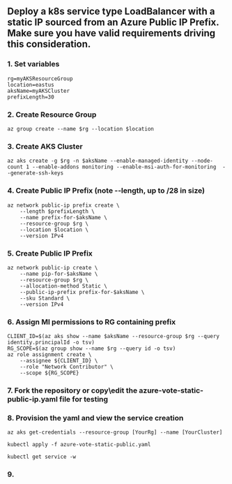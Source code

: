 ## Deploy a k8s service type LoadBalancer with a static IP sourced from an Azure Public IP Prefix. Make sure you have valid requirements driving this consideration.

### 1. Set variables
```
rg=myAKSResourceGroup
location=eastus
aksName=myAKSCluster
prefixLength=30
```
### 2. Create Resource Group
```
az group create --name $rg --location $location
```

### 3. Create AKS Cluster
```
az aks create -g $rg -n $aksName --enable-managed-identity --node-count 1 --enable-addons monitoring --enable-msi-auth-for-monitoring  --generate-ssh-keys
```

### 4. Create Public IP Prefix (note --length, up to /28 in size)
```
az network public-ip prefix create \
    --length $prefixLength \
    --name prefix-for-$aksName \
    --resource-group $rg \
    --location $location \
    --version IPv4
```

### 5. Create Public IP Prefix
```
az network public-ip create \
    --name pip-for-$aksName \
    --resource-group $rg \
    --allocation-method Static \
    --public-ip-prefix prefix-for-$aksName \
    --sku Standard \
    --version IPv4
```

### 6. Assign MI permissions to RG containing prefix
```
CLIENT_ID=$(az aks show --name $aksName --resource-group $rg --query identity.principalId -o tsv)
RG_SCOPE=$(az group show --name $rg --query id -o tsv)
az role assignment create \
    --assignee ${CLIENT_ID} \
    --role "Network Contributor" \
    --scope ${RG_SCOPE}
```
### 7. Fork the repository or copy\edit the azure-vote-static-public-ip.yaml file for testing

### 8. Provision the yaml and view the service creation
```
az aks get-credentials --resource-group [YourRg] --name [YourCluster]

kubectl apply -f azure-vote-static-public.yaml

kubectl get service -w
```
### 9. 